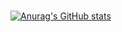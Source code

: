 ### 

[![Anurag's GitHub stats](https://github-readme-stats.vercel.app/api?username=lojy4231&show_icons=true&theme=radical)](https://github.com/anuraghazra/github-readme-stats)
